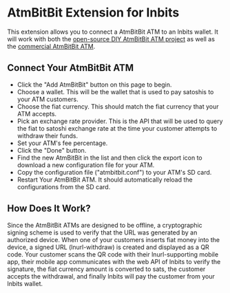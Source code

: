 # AtmBitBit Extension for lnbits

This extension allows you to connect a AtmBitBit ATM to an lnbits wallet. It will work with both the [open-source DIY AtmBitBit ATM project](https://github.com/samotari/atmbitbit) as well as the [commercial AtmBitBit ATM](https://www.atmbitbit.com/).

## Connect Your AtmBitBit ATM

- Click the "Add AtmBitBit" button on this page to begin.
- Choose a wallet. This will be the wallet that is used to pay satoshis to your ATM customers.
- Choose the fiat currency. This should match the fiat currency that your ATM accepts.
- Pick an exchange rate provider. This is the API that will be used to query the fiat to satoshi exchange rate at the time your customer attempts to withdraw their funds.
- Set your ATM's fee percentage.
- Click the "Done" button.
- Find the new AtmBitBit in the list and then click the export icon to download a new configuration file for your ATM.
- Copy the configuration file ("atmbitbit.conf") to your ATM's SD card.
- Restart Your AtmBitBit ATM. It should automatically reload the configurations from the SD card.

## How Does It Work?

Since the AtmBitBit ATMs are designed to be offline, a cryptographic signing scheme is used to verify that the URL was generated by an authorized device. When one of your customers inserts fiat money into the device, a signed URL (lnurl-withdraw) is created and displayed as a QR code. Your customer scans the QR code with their lnurl-supporting mobile app, their mobile app communicates with the web API of lnbits to verify the signature, the fiat currency amount is converted to sats, the customer accepts the withdrawal, and finally lnbits will pay the customer from your lnbits wallet.

